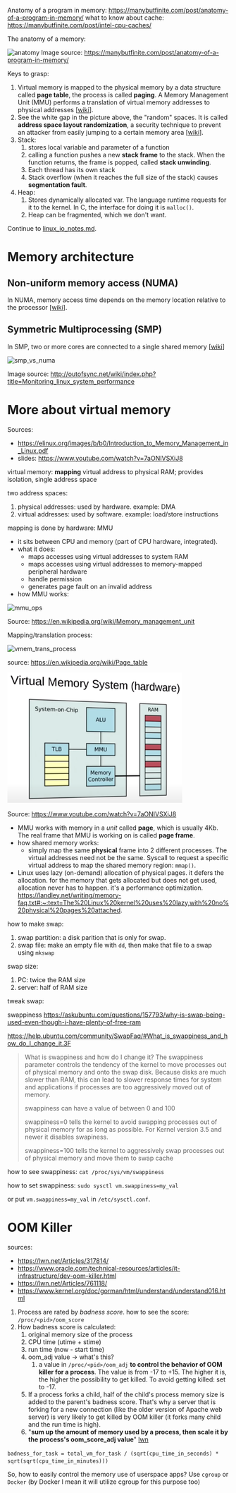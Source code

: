 Anatomy of a program in memory: https://manybutfinite.com/post/anatomy-of-a-program-in-memory/
what to know about cache: https://manybutfinite.com/post/intel-cpu-caches/

The anatomy of a memory:

![anatomy](http://static.duartes.org/img/blogPosts/linuxFlexibleAddressSpaceLayout.png)
Image source: https://manybutfinite.com/post/anatomy-of-a-program-in-memory/

Keys to grasp:

1. Virtual memory is mapped to the physical memory by a data structure called **page table**, the process is called **paging**. A Memory Management Unit (MMU) performs a translation of virtual memory addresses to physical addresses [[wiki](https://en.wikipedia.org/wiki/Memory_management_unit)].
2. See the white gap in the picture above, the "random" spaces. It is called **address space layout randomization**, a security technique to prevent an attacker from easily jumping to a certain memory area [[wiki](https://en.wikipedia.org/wiki/Address_space_layout_randomization)].
3. Stack:
   1. stores local variable and parameter of a function
   2. calling a function pushes a new **stack frame** to the stack. When the function returns, the frame is popped, called **stack unwinding**.
   3. Each thread has its own stack
   4. Stack overflow (when it reaches the full size of the stack) causes **segmentation fault**.
4. Heap:
   1. Stores dynamically allocated var. The language runtime requests for it to the kernel. In C, the interface for doing it is `malloc()`.
   2. Heap can be fragmented, which we don't want.

Continue to [linux_io_notes.md](linux_io_notes.md).

# Memory architecture

## Non-uniform memory access (NUMA)

In NUMA, memory access time depends on the memory location relative to the processor [[wiki](https://en.wikipedia.org/wiki/Non-uniform_memory_access)].

## Symmetric Multiprocessing (SMP)

In SMP, two or more cores are connected to a single shared memory [[wiki](https://en.wikipedia.org/wiki/Symmetric_multiprocessing)]

![smp_vs_numa](http://outofsync.net/wiki/images/d/d4/Smp_numa.png)

Image source: http://outofsync.net/wiki/index.php?title=Monitoring_linux_system_performance

# More about virtual memory

Sources:

- https://elinux.org/images/b/b0/Introduction_to_Memory_Management_in_Linux.pdf
- slides: https://www.youtube.com/watch?v=7aONIVSXiJ8

virtual memory: **mapping** virtual address to physical RAM; provides isolation, single address space

two address spaces:
1. physical addresses: used by hardware. example: DMA
2. virtual addresses: used by software. example: load/store instructions

mapping is done by hardware: MMU
- it sits between CPU and memory (part of CPU hardware, integrated).
- what it does:
  - maps accesses using virtual addresses to system RAM
  - maps accesses using virtual addresses to memory-mapped peripheral hardware
  - handle permission
  - generates page fault on an invalid address
- how MMU works:

![mmu_ops](https://upload.wikimedia.org/wikipedia/commons/d/dc/MMU_principle_updated.png)

Source: https://en.wikipedia.org/wiki/Memory_management_unit

Mapping/translation process:

![vmem_trans_process](https://upload.wikimedia.org/wikipedia/commons/thumb/b/be/Page_table_actions.svg/1280px-Page_table_actions.svg.png)

source: https://en.wikipedia.org/wiki/Page_table

![vmem_system](../images/virt_mem_system.png)

Source: https://www.youtube.com/watch?v=7aONIVSXiJ8

- MMU works with memory in a *unit* called **page**, which is usually 4Kb. The real frame that MMU is working on is called **page frame**.
- how shared memory works:
  - simply map the same **physical** frame into 2 different processes. The virtual addresses need not be the same. Syscall to request a specific virtual address to map the shared memory region: `mmap()`.
- Linux uses lazy (on-demand) allocation of physical pages. it defers the allocation. for the memory that gets allocated but does not get used, allocation never has to happen. it's a performance optimization. https://landley.net/writing/memory-faq.txt#:~:text=The%20Linux%20kernel%20uses%20lazy,with%20no%20physical%20pages%20attached.

how to make swap:

1. swap partition: a disk parition that is only for swap. 
2. swap file: make an empty file with `dd`, then make that file to a swap using `mkswap`

swap size: 

1. PC: twice the RAM size
2. server: half of RAM size

tweak swap:

swappiness
https://askubuntu.com/questions/157793/why-is-swap-being-used-even-though-i-have-plenty-of-free-ram

https://help.ubuntu.com/community/SwapFaq/#What_is_swappiness_and_how_do_I_change_it.3F

> What is swappiness and how do I change it?
The swappiness parameter controls the tendency of the kernel to move processes out of physical memory and onto the swap disk. Because disks are much slower than RAM, this can lead to slower response times for system and applications if processes are too aggressively moved out of memory.
>
> swappiness can have a value of between 0 and 100
>
> swappiness=0 tells the kernel to avoid swapping processes out of physical memory for as long as possible. For Kernel version 3.5 and newer it disables swapiness.
>
> swappiness=100 tells the kernel to aggressively swap processes out of physical memory and move them to swap cache

how to see swappiness: `cat /proc/sys/vm/swappiness`

how to set swappiness: `sudo sysctl vm.swappiness=my_val`

or put `vm.swappiness=my_val` in `/etc/sysctl.conf`.

# OOM Killer

sources:

- https://lwn.net/Articles/317814/
- https://www.oracle.com/technical-resources/articles/it-infrastructure/dev-oom-killer.html
- https://lwn.net/Articles/761118/
- https://www.kernel.org/doc/gorman/html/understand/understand016.html

1. Process are rated by *badness score*. how to see the score: `/proc/<pid>/oom_score`
2. How badness score is calculated:
   1. original memory size of the process
   2. CPU time (utime + stime)
   3. run time (now - start time)
   4. oom_adj value -> what's this?
      1. a value in `/proc/<pid>/oom_adj` **to control the behavior of OOM killer for a process**. The value is from -17 to +15. The higher it is, the higher the possibility to get killed. To avoid getting killed: set to -17.
   5. If a process forks a child, half of the child's process memory size is added to the parent's badness score. That's why a server that is forking for a new connection (like the older version of Apache web server) is very likely to get killed by OOM killer (it forks many child and the run time is high).
   6. "**sum up the amount of memory used by a process, then scale it by the process's oom_score_adj value**" [lwn](https://lwn.net/Articles/761118/)

`badness_for_task = total_vm_for_task / (sqrt(cpu_time_in_seconds) * sqrt(sqrt(cpu_time_in_minutes)))`

So, how to easily control the memory use of userspace apps? Use `cgroup` or `Docker` (by Docker I mean it will utilize cgroup for this purpose too)
